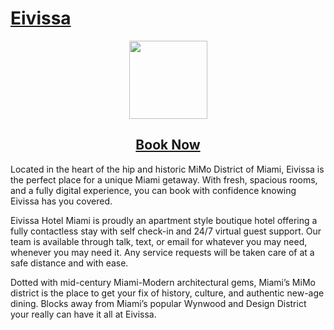 # [Eivissa](https://treehousebyaries.com)

<p align="center">
  <a href="https://treehousestudio.reztrip.com">
    <img src="https://res.cloudinary.com/dqtpoczux/image/upload/v1595951166/og_jdv79w.png" height="125">
    <h2 align="center">Book Now</h2>
  </a>
</p>

Located in the heart of the hip and historic MiMo District of Miami, Eivissa is the perfect place for a unique Miami getaway. With fresh, spacious rooms, and a fully digital experience, you can book with confidence knowing Eivissa has you covered.

Eivissa Hotel Miami is proudly an apartment style boutique hotel offering a fully contactless stay with self check-in and 24/7 virtual guest support. Our team is available through talk, text, or email for whatever you may need, whenever you may need it. Any service requests will be taken care of at a safe distance and with ease.

Dotted with mid-century Miami-Modern architectural gems, Miami’s MiMo district is the place to get your fix of history, culture, and authentic new-age dining. Blocks away from Miami’s popular Wynwood and Design District your really can have it all at Eivissa.
